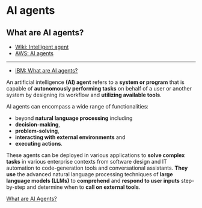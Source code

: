 # AI agents

## What are AI agents?

- [Wiki: Intelligent agent](https://en.wikipedia.org/wiki/Intelligent_agent)
- [AWS: AI agents](https://aws.amazon.com/what-is/ai-agents/#:~:text=AI%20agents%20are%20autonomous%20intelligent,and%20more%20efficient%20business%20outcomes.)
---

- [IBM: What are AI agents?](https://www.ibm.com/think/topics/ai-agents)

An artificial intelligence **(AI) agent** refers to a **system or program** that is capable of **autonomously performing tasks** on behalf of a user or another system by designing its workflow and **utilizing available tools**.

AI agents can encompass a wide range of functionalities:
- beyond **natural language processing** including 
- **decision-making**, 
- **problem-solving**, 
- **interacting with external environments** and 
- **executing actions**.

These agents can be deployed in various applications to **solve complex tasks** in various enterprise contexts from software design and IT automation to code-generation tools and conversational assistants. **They use** the advanced natural language processing techniques of **large language models (LLMs)** to **comprehend** and **respond to user inputs** step-by-step and determine when to **call on external tools**.

[What are AI Agents?](https://youtu.be/F8NKVhkZZWI)